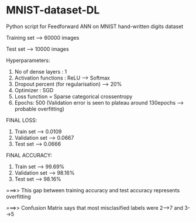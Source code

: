 # MNIST-dataset-DL
Python script for Feedforward ANN on MNIST hand-written digits dataset

Training set --> 60000 images

Test set --> 10000 images

Hyperparameters:
1) No of dense layers : 1
2) Activation functions : ReLU --> Softmax
3) Dropout percent (for regularisation) --> 20%
4) Optimizer : SGD 
5) Loss function = Sparse categorical crossentropy
6) Epochs: 500 (Validation error is seen to plateau around 130epochs --> probable overfitting) 

FINAL LOSS:
1) Train set --> 0.0109
2) Validation set --> 0.0667
3) Test set --> 0.0666

FINAL ACCURACY:
1) Train set --> 99.69%
2) Validation set --> 98.16%
3) Test set --> 98.16%

===>> This gap between training accuracy and test accuracy represents overfitting

===>> Confusion Matrix says that most misclasified labels were 2-->7 and 3-->5

